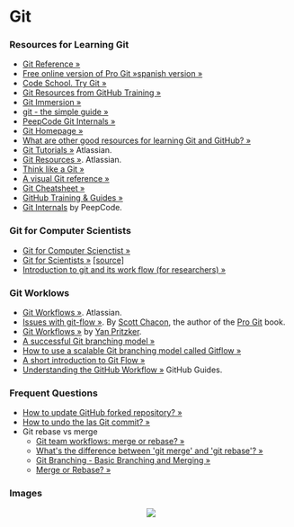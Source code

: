 Git
===

### Resources for Learning Git
* [Git Reference &raquo;](http://gitref.org)
* [Free online version of Pro Git &raquo;](http://git-scm.com/book)[spanish version &raquo;](http://git-scm.com/book/es)
* [Code School. Try Git &raquo;](http://try.github.io/levels/1/challenges/1)
* [Git Resources from GitHub Training &raquo;](http://training.github.com/resources/videos/)
* [Git Immersion &raquo;](http://gitimmersion.com)
* [git - the simple guide &raquo;](http://rogerdudler.github.io/git-guide/)
* [PeepCode Git Internals &raquo;](https://github.com/pluralsight/git-internals-pdf/releases)
* [Git Homepage &raquo;](http://git-scm.com/)
* [What are other good resources for learning Git and GitHub? &raquo;](https://help.github.com/articles/what-are-other-good-resources-for-learning-git-and-github)
* [Git Tutorials &raquo;](https://www.atlassian.com/git/tutorial) Atlassian.
* [Git Resources &raquo;](https://www.atlassian.com/git/resources). Atlassian.
* [Think like a Git &raquo;](http://think-like-a-git.net)
* [A visual Git reference &raquo;](http://marklodato.github.io/visual-git-guide/index-en.html)
* [Git Cheatsheet &raquo;](http://www.ndpsoftware.com/git-cheatsheet.html)
* [GitHub Training & Guides &raquo;](https://www.youtube.com/user/GitHubGuides)
* [Git Internals](https://peepcode.com/products/git-internals-pdf) by PeepCode.

### Git for Computer Scientists
* [Git for Computer Scienctist &raquo;](http://eagain.net/articles/git-for-computer-scientists/)
* [Git for Scientists &raquo;](http://nyuccl.org/pages/GitTutorial/) [[source]](https://github.com/johnmcdonnell/Git-Tutorial)
* [Introduction to git and its work flow (for researchers) &raquo;](http://www.cs.toronto.edu/~kenpu/articles/cs/git-intro.html)

### Git Worklows
* [Git Workflows &raquo;](https://www.atlassian.com/git/workflows). Atlassian.
* [Issues with git-flow &raquo;](http://scottchacon.com/2011/08/31/github-flow.html). By [Scott Chacon](http://scottchacon.com/), the author of the [Pro Git](http://git-scm.com/book) book.
* [Git Workflows &raquo;](http://documentup.com/skwp/git-workflows-book) by [Yan Pritzker](http://yanpritzker.com).
* [A successful Git branching model &raquo;](http://nvie.com/posts/a-successful-git-branching-model/)
* [How to use a scalable Git branching model called Gitflow &raquo;](http://buildamodule.com/video/change-management-and-version-control-deploying-releases-features-and-fixes-with-git-how-to-use-a-scalable-git-branching-model-called-gitflow)
* [A short introduction to Git Flow &raquo;](http://vimeo.com/16018419)
* [Understanding the GitHub Workflow &raquo;](http://guides.github.com/overviews/flow/) GitHub Guides.

### Frequent Questions
* [How to update GitHub forked repository? &raquo;](http://stackoverflow.com/questions/7244321/how-to-update-github-forked-repository?answertab=active#tab-top)
* [How to undo the las Git commit? &raquo;](http://stackoverflow.com/questions/927358/how-to-undo-the-last-git-commit?answertab=active#tab-top)
* Git rebase vs merge
  * [Git team workflows: merge or rebase? &raquo;](https://blogs.atlassian.com/2013/10/git-team-workflows-merge-or-rebase/)
  * [What's the difference between 'git merge' and 'git rebase'? &raquo;](http://stackoverflow.com/questions/16666089/whats-the-difference-between-git-merge-and-git-rebase?answertab=active#tab-top)
  * [Git Branching - Basic Branching and Merging &raquo;](http://git-scm.com/book/en/Git-Branching-Basic-Branching-and-Merging)
  * [Merge or Rebase? &raquo;](http://blog.sourcetreeapp.com/2012/08/21/merge-or-rebase/)

### Images
<p align="center">
  <img src="http://josejuansanchez.org/notebook/images/git-transport.png" /></a>
</p>